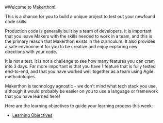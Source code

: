 #Welcome to Makerthon!

This is a chance for you to build a unique project to test out your newfound code skills.

Production code is generally built by a team of developers. It is important that you leave Makers with the skills needed to work in a team, and this is the primary reason that Makerthon exists in the curriculum. It also provides a safe environment for you to be creative and enjoy exploring new directions with your code. 

It is not a test. It is not a challenge to see how many features you can cram into 3 days. Far more important is that you have 1 feature that is fully tested end-to-end, and that you have worked well together as a team using Agile methodologies.

Makerthon is technology agnostic - we don't mind what tech stack you use, although it would probably be easier on you to use a language or framework that you have learned here!

Here are the learning objectives to guide your learning process this week:

* [Learning Objectives](/makerthon_objectives)